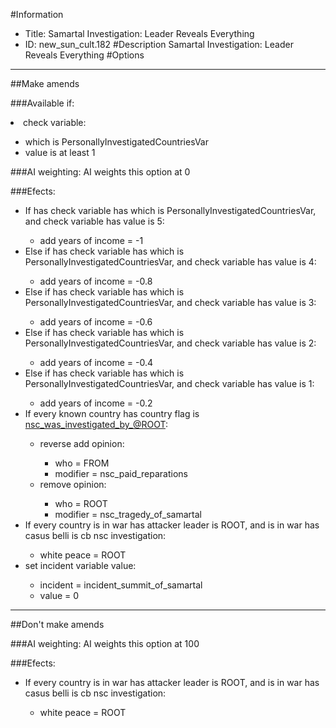 #Information
 - Title: Samartal Investigation: Leader Reveals Everything
 - ID: new_sun_cult.182
#Description
Samartal Investigation: Leader Reveals Everything
#Options

___
##Make amends

###Available if:
<li>check variable:</li><ul><li>which is PersonallyInvestigatedCountriesVar</li><li>value is at least 1</li></ul>

###AI weighting:
AI weights this option at 0


###Efects:<ul><li>If has check variable has which is PersonallyInvestigatedCountriesVar, and check variable has value is 5:</li><ul><li>add years of income = -1</li></ul><li>Else if has check variable has which is PersonallyInvestigatedCountriesVar, and check variable has value is 4:</li><ul><li>add years of income = -0.8</li></ul><li>Else if has check variable has which is PersonallyInvestigatedCountriesVar, and check variable has value is 3:</li><ul><li>add years of income = -0.6</li></ul><li>Else if has check variable has which is PersonallyInvestigatedCountriesVar, and check variable has value is 2:</li><ul><li>add years of income = -0.4</li></ul><li>Else if has check variable has which is PersonallyInvestigatedCountriesVar, and check variable has value is 1:</li><ul><li>add years of income = -0.2</li></ul><li>If every known country has country flag is [nsc_was_investigated_by_@ROOT](../flags/nsc_was_investigated_by_root.md):</li><ul><li>reverse add opinion:</li><ul><li>who = FROM</li><li>modifier = nsc_paid_reparations</li></ul><li>remove opinion:</li><ul><li>who = ROOT</li><li>modifier = nsc_tragedy_of_samartal</li></ul></ul><li>If every country is in war has attacker leader is ROOT, and is in war has casus belli is cb nsc investigation:</li><ul><li>white peace = ROOT</li></ul><li>set incident variable value:</li><ul><li>incident = incident_summit_of_samartal</li><li>value = 0</li></ul></ul>

___
##Don't make amends

###AI weighting:
AI weights this option at 100


###Efects:<ul><li>If every country is in war has attacker leader is ROOT, and is in war has casus belli is cb nsc investigation:</li><ul><li>white peace = ROOT</li></ul></ul>
